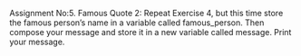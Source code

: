 Assignment No:5. Famous Quote 2:
Repeat Exercise 4, but this time store the famous person’s name in a variable called famous_person. Then compose your message and store it in a new variable called message. Print your message.
